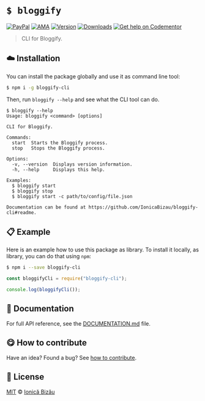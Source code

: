 
# `$ bloggify`

 [![PayPal](https://img.shields.io/badge/%24-paypal-f39c12.svg)][paypal-donations] [![AMA](https://img.shields.io/badge/ask%20me-anything-1abc9c.svg)](https://github.com/IonicaBizau/ama) [![Version](https://img.shields.io/npm/v/bloggify-cli.svg)](https://www.npmjs.com/package/bloggify-cli) [![Downloads](https://img.shields.io/npm/dt/bloggify-cli.svg)](https://www.npmjs.com/package/bloggify-cli) [![Get help on Codementor](https://cdn.codementor.io/badges/get_help_github.svg)](https://www.codementor.io/johnnyb?utm_source=github&utm_medium=button&utm_term=johnnyb&utm_campaign=github)

> CLI for Bloggify.

## :cloud: Installation

You can install the package globally and use it as command line tool:


```sh
$ npm i -g bloggify-cli
```


Then, run `bloggify --help` and see what the CLI tool can do.


```
$ bloggify --help
Usage: bloggify <command> [options]

CLI for Bloggify.

Commands:
  start  Starts the Bloggify process.
  stop   Stops the Bloggify process.

Options:
  -v, --version  Displays version information.
  -h, --help     Displays this help.

Examples:
  $ bloggify start
  $ bloggify stop
  $ bloggify start -c path/to/config/file.json

Documentation can be found at https://github.com/IonicaBizau/bloggify-cli#readme.
```

## :clipboard: Example


Here is an example how to use this package as library. To install it locally, as library, you can do that using `npm`:

```sh
$ npm i --save bloggify-cli
```



```js
const bloggifyCli = require("bloggify-cli");

console.log(bloggifyCli());
```

## :memo: Documentation

For full API reference, see the [DOCUMENTATION.md][docs] file.

## :yum: How to contribute
Have an idea? Found a bug? See [how to contribute][contributing].


## :scroll: License

[MIT][license] © [Ionică Bizău][website]

[paypal-donations]: https://www.paypal.com/cgi-bin/webscr?cmd=_s-xclick&hosted_button_id=RVXDDLKKLQRJW
[donate-now]: http://i.imgur.com/6cMbHOC.png

[license]: http://showalicense.com/?fullname=Ionic%C4%83%20Biz%C4%83u%20%3Cbizauionica%40gmail.com%3E%20(http%3A%2F%2Fionicabizau.net)&year=2016#license-mit
[website]: http://ionicabizau.net
[contributing]: /CONTRIBUTING.md
[docs]: /DOCUMENTATION.md
